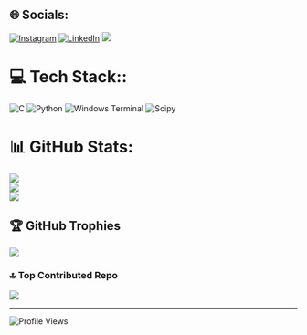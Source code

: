 

## 🌐 Socials:
[![Instagram](https://img.shields.io/badge/Instagram-%23E4405F.svg?logo=Instagram&logoColor=white)](https://instagram.com/h_k_raundal)
[![LinkedIn](https://img.shields.io/badge/LinkedIn-%230077B5.svg?logo=linkedin&logoColor=white)](https://www.linkedin.com/in/harsh-raundal-b4a384215/)
[![](https://visitcount.itsvg.in/api?id=BlacklegCODE&label=Profile%20Views&color=0&icon=0&pretty=true)](https://visitcount.itsvg.in)

# 💻 Tech Stack::
![C](https://img.shields.io/badge/c-%2300599C.svg?style=for-the-badge&logo=c&logoColor=white)
![Python](https://img.shields.io/badge/python-3670A0?style=for-the-badge&logo=python&logoColor=ffdd54)
![Windows Terminal](https://img.shields.io/badge/Windows%20Terminal-%234D4D4D.svg?style=for-the-badge&logo=windows-terminal&logoColor=white)
![Scipy](https://img.shields.io/badge/SciPy-%230C55A5.svg?style=for-the-badge&logo=scipy&logoColor=white)


# 📊 GitHub Stats:
![](https://github-readme-stats.vercel.app/api?username=BlacklegCODE&theme=dark&hide_border=false&include_all_commits=true&count_private=false)<br/>
![](https://github-readme-streak-stats.herokuapp.com/?user=BlacklegCODE&theme=dark&hide_border=false)<br/>
![](https://github-readme-stats.vercel.app/api/top-langs/?username=BlacklegCODE&theme=dark&hide_border=false&include_all_commits=true&count_private=false&layout=compact)

## 🏆 GitHub Trophies
![](https://github-profile-trophy.vercel.app/?username=BlacklegCODE&theme=radical&no-frame=false&no-bg=true&margin-w=4)

### 🔝 Top Contributed Repo
![](https://github-contributor-stats.vercel.app/api?username=BlacklegCODE&limit=5&theme=dark&combine_all_yearly_contributions=true)

---

![Profile Views](https://komarev.com/ghpvc/?username=BlacklegCODE&label=Profile%20Views&color=0e75b6&style=flat)



